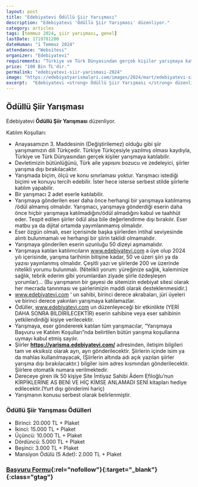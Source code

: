 ```yaml
---
layout: post
title: "Edebiyatevi Ödüllü Şiir Yarışması"
description: "Edebiyatevi 'Ödüllü Şiir Yarışması' düzenliyor."
category: articles
tags: [temmuz 2024, şiir yarışması, genel]
lastDate: 1719781200
dateHuman: "1 Temmuz 2024"
attendance: "Websitesi"
organizer: "Edebiyatevi"
requirements: "Türkiye ve Türk Dünyasından gerçek kişiler yarışmaya katılabilir."
price: "100 Bin TL'dir."
permalink: "edebiyatevi-siir-yarismasi-2024"
image: "https://edebiyatyarismalari.com/images/2024/mart/edebiyatevi-siir-yarismasi-2024.jpg"
excerpt:  "Edebiyatevi <strong> Ödüllü Şiir Yarışması </strong> düzenliyor."
---
```


## Ödüllü Şiir Yarışması
Edebiyatevi **Ödüllü Şiir Yarışması** düzenliyor.  

Katılım Koşulları:
- Anayasamızın 3. Maddesinin (Değiştirilemez) olduğu gibi şiir yarışmamızın dili Türkçedir. Türkiye Türkçesiyle yazılmış olması kaydıyla, Türkiye ve Türk Dünyasından gerçek kişiler yarışmaya katılabilir.
- Devletimizin bütünlüğünü, Türk aile yapısını bozucu ve zedeleyici, şiirler yarışma dışı bırakılacaktır.
- Yarışmada biçim, ölçü ve konu sınırlaması yoktur. Yarışmacı istediği biçimi ve konuyu tercih edebilir. İster hece isterse serbest stilde şiirlerle katılım yapabilir.
- Bir yarışmacı 2 adet eserle katılabilir.
- Yarışmaya gönderilen eser daha önce herhangi bir yarışmaya katılmamış /ödül almamış olmalıdır. Yarışmacı, yarışmaya gönderdiği eserin daha önce hiçbir yarışmaya katılmadığını/ödül almadığını kabul ve taahhüt eder. Tespit edilen şiirler ödül alsa bile değerlendirme dışı bırakılır. Eser matbu ya da dijital ortamda yayımlanmamış olmalıdır.
- Eser özgün olmalı, eser içerisinde başka şiirlerden intihal seviyesinde alıntı bulunmamalı ve herhangi bir şiirin taklidi olmamalıdır.
- Yarışmaya gönderilen eserin uzunluğu 50 dizeyi aşmamalıdır.
- Yarışmaya katılan katılımcıların www.edebiyatevi.com a üye olup 2024 yılı içerisinde, yarışma tarihinin bitişine kadar, 50 ve üzeri şiiri ya da yazısı yayınlanmış olmalıdır. Çeşitli yazı ve şiirlerde 200 ve üzerinde nitelikli yorumu bulunmalı. (Nitelikli yorum: yüreğinize sağlık, kaleminize sağlık, tebrik ederim gibi yorumlardan ziyade şiirle özdeşleşen yorumlar)… (Bu yarışmanın bir gayesi de sitemizin edebiyat sitesi olarak her mecrada tanınması ve şairlerimizin maddi olarak desteklenmesidir.)
- www.edebiyatevi.com ‘ un sahibi, birinci derece akrabaları, jüri üyeleri ve birinci derece yakınları yarışmaya katılamazlar.
- Ödüller, www.edebiyatevi.com un düzenleyeceği bir etkinlikte (YERİ DAHA SONRA BİLDİRİLECEKTİR) eserin sahibine veya eser sahibinin yetkilendirdiği kişiye verilecektir.
- Yarışmaya, eser göndererek katılan tüm yarışmacılar, “Yarışmaya Başvuru ve Katılım Koşulları”nda belirtilen bütün yarışma koşullarına uymayı kabul etmiş sayılır.
- Şiirler **https://yarisma.edebiyatevi.com/** adresinden, iletişim bilgileri tam ve eksiksiz olarak ayrı,  ayrı gönderilecektir. Şiirlerin içinde isim ya da mahlas kullanılmayacak, (Şiirlerin altında adı açık yazılan şiirler yarışma dışı bırakılacaktır.)  bilgiler isim adres kısmından gönderilecektir. Şiirlere otomatik numara verilmektedir.
- Dereceye giren ilk 50 kişiye Site İmtiyaz Sahibi Âdem Efiloğlu’nun KİRPİKLERİNE AS BENİ VE HİÇ KİMSE ANLAMADI SENİ kitapları hediye edilecektir.(Yurt dışı gönderimi hariç)
- Yarışmanın konusu serbest olarak belirlenmiştir.


### Ödüllü Şiir Yarışması Ödülleri
- Birinci: 20.000 TL + Plaket
- İkinci: 15.000 TL + Plaket
- Üçüncü: 10.000 TL + Plaket
- Dördüncü: 5.000 TL + Plaket
- Beşinci: 3.000 TL + Plaket
- Mansiyon Ödülü (5 Adet): 2.000 TL + Plaket


### [Başvuru Formu](https://yarisma.edebiyatevi.com/?ref=edebiyatyarismalari.com){:rel="nofollow"}{:target="_blank"}{:class="gtag"}